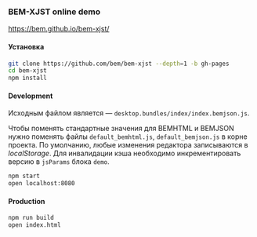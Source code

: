 ### BEM-XJST online demo
https://bem.github.io/bem-xjst/

#### Установка
```bash
git clone https://github.com/bem/bem-xjst --depth=1 -b gh-pages
cd bem-xjst
npm install
```

#### Development
Исходным файлом является — `desktop.bundles/index/index.bemjson.js`.

Чтобы поменять стандартные значения для BEMHTML и BEMJSON нужно поменять файлы `default_bemhtml.js`, `default_bemjson.js` в корне проекта. По умолчанию, любые изменения редактора записываются в *localStorage*. Для инвалидации кэша необходимо инкрементировать версию в `jsParams` блока `demo`.

```bash
npm start
open localhost:8080
```

#### Production
```bash
npm run build
open index.html
```